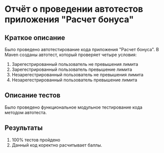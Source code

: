 # Отчёт о проведении автотестов приложения "Расчет бонуса"

## Краткое описание

Было проведено автотестирование кода приложения "Расчет бонуса". В Maven созданы автотест, который проверяет четыре условия:
1. Зарегестрированный пользователь не превышения лимита
1. Зарегестрированный пользователь превышение лимита
1. Незарегестрированный пользователь не превышения лимита
1. Незарегестрированный пользователь превышение лимита 



## Описание тестов

Было проведено функциональное модульное тестирование кода методом автотеста. 



## Результаты

1. 100% тестов пройдено
1. Данный код коректно расчитывает баллы. 